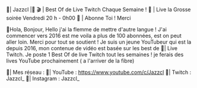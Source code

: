 🏮| Jazzcl  |🏮
🎬 | Best Of de Live Twitch Chaque Semaine !
🔴 | Live la Grosse soirée Vendredi 20 h - 0h00
🔸  | Abonne Toi ! Merci 

🏮Hola, Bonjour, Hello j'ai la flemme de mettre d'autre langue ! J'ai commencer vers 2016 est me voila a plus de 100 abonnées, est on peut aller loin. Merci pour tout se soutient !
Je suis un jeune YouTubeur qui est la depuis 2016, mon contenue de vidéo est basée sur les best de 🔴| Live Twitch. Je poste 1 Best Of de live Twitch tout les semaines ! je ferais des lives YouTube prochainement ( a l'arriver de la fibre)

🔸| Mes réseau :
🔹| YouTube  : https://www.youtube.com/c/Jazzcl
🔹| Twitch : Jazzcl_
🔹| Instagram : Jazzcl_
